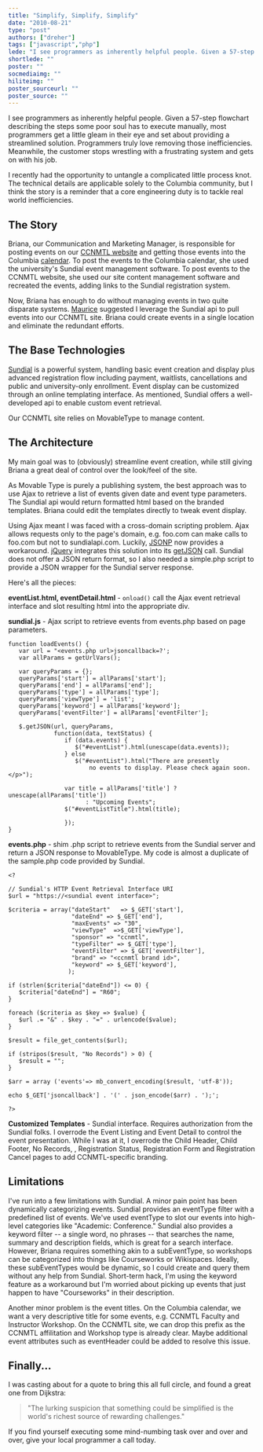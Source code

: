 ```yaml
---
title: "Simplify, Simplify, Simplify"
date: "2010-08-21"
type: "post"
authors: ["dreher"]
tags: ["javascript","php"]
lede: "I see programmers as inherently helpful people. Given a 57-step flowchart describing the steps some poor soul has to execute manually, most programmers get a little gleam in their eye and set about providing a streamlined solution. Programmers truly love removing those inefficiencies. Meanwhile, the customer stops wrestling with a frustrating system and gets on with his job."
shortlede: ""
poster: ""
socmediaimg: ""
hiliteimg: ""
poster_sourceurl: ""
poster_source: ""
---
```


I see programmers as inherently helpful people. Given a  57-step flowchart describing the steps some poor soul has to execute manually, most programmers get a little gleam in their eye and set about providing a streamlined solution. Programmers truly love removing those inefficiencies. Meanwhile, the customer stops wrestling with a frustrating system and gets on with his job.

I recently had the opportunity to untangle a complicated little process knot. The technical details are applicable solely to the Columbia community, but I think the story is a reminder that a core engineering duty is to tackle real world inefficiencies.

## The Story

Briana, our Communication and Marketing Manager, is responsible for posting events on our <a href="http://ccnmtl.columbia.edu/events">CCNMTL website</a> and getting those events into the Columbia <a href="http://calendar.columbia.edu/">calendar</a>. To post the events to the Columbia calendar, she used the university's Sundial event management software. To post events to the CCNMTL website, she used our site content management software and recreated the events, adding links to the Sundial registration system.

Now, Briana has enough to do without managing events in two quite disparate systems. <a href="http://ccnmtl.columbia.edu/staff/matiz/">Maurice</a> suggested I leverage the Sundial api to pull events into our CCNMTL site. Briana could create events in a single location and eliminate the redundant efforts.

## The Base Technologies

<a href="http://sundialhelp.columbia.edu/">Sundial</a> is a powerful system, handling basic event creation and display plus advanced registration flow including payment, waitlists, cancellations and public and university-only enrollment. Event display can be customized through an online templating interface. As mentioned, Sundial offers a well-developed api to enable custom event retrieval.

Our CCNMTL site relies on MovableType to manage content. 

## The Architecture

My main goal was to (obviously) streamline event creation, while still giving Briana a great deal of control over the look/feel of the site. 

As Movable Type is purely a publishing system, the best approach was to use Ajax to retrieve a list of events given date and event type parameters. The Sundial api would return formatted html based on the branded templates. Briana could edit the templates directly to tweak event display. 

Using Ajax meant I was faced with a cross-domain scripting problem. Ajax allows requests only to the page's domain, e.g. foo.com can make calls to foo.com but not to sundialapi.com. Luckily, <a href="http://bob.pythonmac.org/archives/2005/12/05/remote-json-jsonp/">JSONP</a> now provides a workaround. <a href="http://jquery.com/">jQuery</a> integrates this solution into its <a href="http://docs.jquery.com/Release:jQuery_1.2/Ajax#Cross-Domain_getJSON_.28using_JSONP.29">getJSON</a> call. Sundial does not offer a JSON return format, so I also needed a simple.php script to provide a JSON wrapper for the Sundial server response.

Here's all the pieces:

 __eventList.html, eventDetail.html__ - `onload()` call the Ajax event retrieval interface and slot resulting html into the appropriate div.  

__sundial.js__ - Ajax script to retrieve events from events.php based on page parameters.

```
function loadEvents() {
   var url = "<events.php url>jsoncallback=?';
   var allParams = getUrlVars();

   var queryParams = {};
   queryParams['start'] = allParams['start'];
   queryParams['end'] = allParams['end'];
   queryParams['type'] = allParams['type'];
   queryParams['viewType'] = 'list';
   queryParams['keyword'] = allParams['keyword'];
   queryParams['eventFilter'] = allParams['eventFilter'];

   $.getJSON(url, queryParams,
             function(data, textStatus) {
                if (data.events) {
                   $("#eventList").html(unescape(data.events));
                } else
                   $("#eventList").html("There are presently 
                       no events to display. Please check again soon.</p>");
                
                var title = allParams['title'] ? unescape(allParams['title']) 
                      : "Upcoming Events";
                $("#eventListTitle").html(title);
                
                });
}
```

__events.php__ - shim .php script to retrieve events from the Sundial server and return a JSON response to MovableType. My code is almost a duplicate of the sample.php code provided by Sundial.

```
<?

// Sundial's HTTP Event Retrieval Interface URI
$url = "https://<sundial event interface>";

$criteria = array("dateStart"   => $_GET['start'],
                  "dateEnd" => $_GET['end'],
                  "maxEvents" => "30",
                  "viewType"  =>$_GET['viewType'],
                  "sponsor" => "ccnmtl",
                  "typeFilter" => $_GET['type'],
                  "eventFilter" => $_GET['eventFilter'],
                  "brand" => "<ccnmtl brand id>",
                  "keyword" => $_GET['keyword'],
                 );

if (strlen($criteria["dateEnd"]) <= 0) {
   $criteria["dateEnd"] = "R60";
}

foreach ($criteria as $key => $value) {
   $url .= "&" . $key . "=" . urlencode($value);
}

$result = file_get_contents($url);

if (stripos($result, "No Records") > 0) {
   $result = "";
}

$arr = array ('events'=> mb_convert_encoding($result, 'utf-8'));

echo $_GET['jsoncallback'] . '(' . json_encode($arr) . ');';

?>
```

__Customized Templates__ - Sundial interface. Requires authorization from the Sundial folks. I overrode the Event Listing and Event Detail to control the event presentation. While I was at it, I overrode the Child Header, Child Footer, No Records, , Registration Status, Registration Form and Registration Cancel pages to add CCNMTL-specific branding.

## Limitations

I've run into a few limitations with Sundial. A minor pain point has been dynamically categorizing events. Sundial provides an eventType filter with a predefined list of events. We've used eventType to slot our events into high-level categories like "Academic: Conference." Sundial also provides a keyword filter -- a single word, no phrases -- that searches the name, summary and description fields, which is great for a search interface. However, Briana requires something akin to a subEventType, so workshops can be categorized into things like Courseworks or Wikispaces. Ideally, these subEventTypes would be dynamic, so I could create and query them without any help from Sundial. Short-term hack, I'm using the keyword feature as a workaround but I'm worried about picking up events that just happen to have "Courseworks" in their description.

Another minor problem is the event titles. On the Columbia calendar, we want a very descriptive title for some events, e.g. CCNMTL Faculty and Instructor Workshop. On the CCNMTL site, we can drop this prefix as the CCNMTL affilitation and Workshop type is already clear. Maybe additional event attributes such as eventHeader could be added to resolve this issue. 

## Finally...

I was casting about for a quote to bring this all full circle, and found a great one from Dijkstra: 


> "The lurking suspicion that something could be simplified is the
> world's richest source of rewarding challenges."

If you find yourself executing some mind-numbing task over and over and over, give your local programmer a call today.
